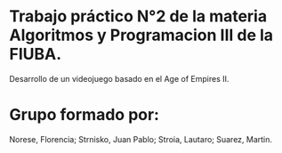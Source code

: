 # Trabajo práctico N°2 de la materia Algoritmos y Programacion III de la FIUBA.

Desarrollo de un videojuego basado en el Age of Empires II.

# Grupo formado por:
Norese, Florencia;
Strnisko, Juan Pablo;
Stroia, Lautaro;
Suarez, Martin.
